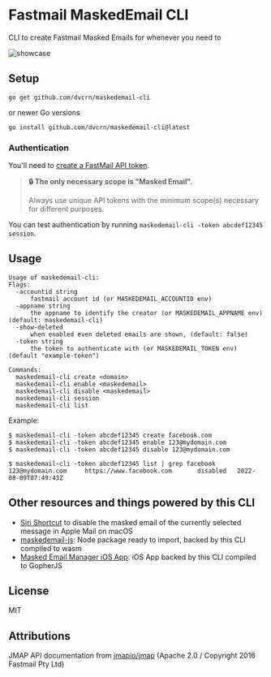 # Fastmail MaskedEmail CLI

CLI to create Fastmail Masked Emails for whenever you need to

![showcase](./showcase.gif)

## Setup

```
go get github.com/dvcrn/maskedemail-cli
```

or newer Go versions

```
go install github.com/dvcrn/maskedemail-cli@latest
```

### Authentication
You'll need to [create a FastMail API token](https://beta.fastmail.com/settings/security/tokens).

> **🔒 The only necessary scope is "Masked Email".**
>
> Always use unique API tokens with the minimum scope(s) necessary for different purposes.

You can test authentication by running `maskedemail-cli -token abcdef12345 session`.

## Usage

```
Usage of maskedemail-cli:
Flags:
  -accountid string
      fastmail account id (or MASKEDEMAIL_ACCOUNTID env)
  -appname string
      the appname to identify the creator (or MASKEDEMAIL_APPNAME env) (default: maskedemail-cli)
  -show-deleted
      when enabled even deleted emails are shown, (default: false)
  -token string
      the token to authenticate with (or MASKEDEMAIL_TOKEN env) (default "example-token")

Commands:
  maskedemail-cli create <domain>
  maskedemail-cli enable <maskedemail>
  maskedemail-cli disable <maskedemail>
  maskedemail-cli session
  maskedemail-cli list
```

Example:

```
$ maskedemail-cli -token abcdef12345 create facebook.com
$ maskedemail-cli -token abcdef12345 enable 123@mydomain.com
$ maskedemail-cli -token abcdef12345 disable 123@mydomain.com

$ maskedemail-cli -token abcdef12345 list | grep facebook
123@mydomain.com     https://www.facebook.com       disabled   2022-08-09T07:49:43Z
```

## Other resources and things powered by this CLI 

- [Siri Shortcut](https://www.icloud.com/shortcuts/973a2453b95d4dab97db950260283f4d) to disable the masked email of the currently selected message in Apple Mail on macOS
- [maskedemail-js](https://github.com/dvcrn/maskedemail-js): Node package ready to import, backed by this CLI compiled to wasm
- [Masked Email Manager iOS App](https://apps.apple.com/us/app/masked-email-manager/id6443853807): iOS App backed by this CLI compiled to GopherJS

## License

MIT

## Attributions

JMAP API documentation from [jmapio/jmap][] (Apache 2.0 / Copyright 2016 Fastmail Pty Ltd)

[jmapio/jmap]: https://github.com/jmapio/jmap
